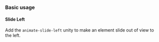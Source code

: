 ### Basic usage

#### Slide Left

Add the `animate-slide-left` unity to make an element slide out of view to the left.
